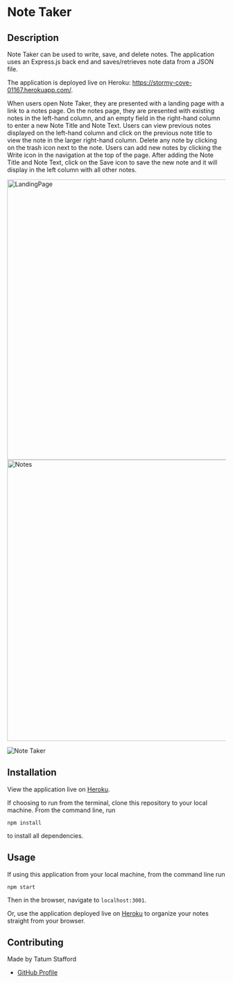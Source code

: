 # Note Taker

## Description 
Note Taker can be used to write, save, and delete notes. The application uses an Express.js back end and saves/retrieves note data from a JSON file. 

The application is deployed live on Heroku: https://stormy-cove-01167.herokuapp.com/.

When users open Note Taker, they are presented with a landing page with a link to a notes page. On the notes page, they are presented with existing notes in the left-hand column, and an empty field in the right-hand column to enter a new Note Title and Note Text. Users can view previous notes displayed on the left-hand column and click on the previous note title to view the note in the larger right-hand column. Delete any note by clicking on the trash icon next to the note. Users can add new notes by clicking the Write icon in the navigation at the top of the page. After adding the Note Title and Note Text, click on the Save icon to save the new note and it will display in the left column with all other notes. 

<img width="646" alt="LandingPage" src="https://user-images.githubusercontent.com/70179648/101962095-d81dcc80-3bd0-11eb-9adf-a426fb717352.png">

<img width="648" alt="Notes" src="https://user-images.githubusercontent.com/70179648/101962103-db18bd00-3bd0-11eb-969c-965259fe63d8.png">

![Note Taker](https://user-images.githubusercontent.com/70179648/101962776-a4dc3d00-3bd2-11eb-93f2-5a056c1dc024.gif)

## Installation 
View the application live on [Heroku](https://stormy-cove-01167.herokuapp.com/).

If choosing to run from the terminal, clone this repository to your local machine. From the command line, run 

    npm install
    
to install all dependencies. 

## Usage
If using this application from your local machine, from the command line run

    npm start
    
Then in the browser, navigate to `localhost:3001`.

Or, use the application deployed live on [Heroku](https://stormy-cove-01167.herokuapp.com/) to organize your notes straight from your browser.

## Contributing
Made by Tatum Stafford
* [GitHub Profile](https://github.com/tmstafford)
